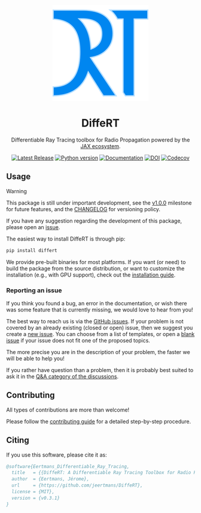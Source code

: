 <div align="center">
<img src="https://raw.githubusercontent.com/jeertmans/DiffeRT/main/static/logo_250px.png" alt="DiffeRT logo"></img>
</div>

<div align="center">

# DiffeRT

Differentiable Ray Tracing toolbox for Radio Propagation powered by the [JAX ecosystem](https://github.com/jax-ml/jax).

[![Latest Release][pypi-version-badge]][pypi-version-url]
[![Python version][pypi-python-version-badge]][pypi-version-url]
[![Documentation][documentation-badge]][documentation-url]
[![DOI][doi-badge]][doi-url]
[![Codecov][codecov-badge]][codecov-url]

</div>

## Usage

> [!WARNING]
> This package is still under important development, see
> the [v1.0.0](https://github.com/jeertmans/DiffeRT/milestone/2) milestone for future
> features, and the [CHANGELOG](https://github.com/jeertmans/DiffeRT/blob/main/README.md)
> for versioning policy.
>
> If you have any suggestion regarding the development of this package,
> please open an [issue](https://github.com/jeertmans/DiffeRT/issues).

The easiest way to install DiffeRT is through pip:

```bash
pip install differt
```

We provide pre-built binaries for most platforms. If you want (or need)
to build the package from the source distribution,
or want to customize the installation (e.g., with GPU support), check out the
[installation guide](https://differt.readthedocs.io/latest/installation.html).

### Reporting an issue

<!-- start reporting-an-issue -->

If you think you found a bug,
an error in the documentation,
or wish there was some feature that is currently missing,
we would love to hear from you!

The best way to reach us is via the
[GitHub issues](https://github.com/jeertmans/DiffeRT/issues?q=is%3Aissue).
If your problem is not covered by an already existing (closed or open) issue,
then we suggest you create a
[new issue](https://github.com/jeertmans/DiffeRT/issues/new/choose).
You can choose from a list of templates, or open a
[blank issue](https://github.com/jeertmans/DiffeRT/issues/new)
if your issue does not fit one of the proposed topics.

The more precise you are in the description of your problem, the faster we will
be able to help you!

If you rather have question than a problem,
then it is probably best suited to ask it in the
[Q&A category of the discussions](https://github.com/jeertmans/DiffeRT/discussions/categories/q-a).

<!-- end reporting-an-issue -->

## Contributing

All types of contributions are more than welcome!

Please follow the
[contributing guide](https://differt.readthedocs.io/latest/contributing.html)
for a detailed step-by-step procedure.

## Citing

If you use this software, please cite it as:

```bibtex
@software{Eertmans_Differentiable_Ray_Tracing,
  title   = {{DiffeRT: A Differentiable Ray Tracing Toolbox for Radio Propagation Simulations}},
  author  = {Eertmans, Jérome},
  url     = {https://github.com/jeertmans/DiffeRT},
  license = {MIT},
  version = {v0.3.1}
}
```

[pypi-version-badge]: https://img.shields.io/pypi/v/DiffeRT?label=DiffeRT&color=blueviolet
[pypi-version-url]: https://pypi.org/project/DiffeRT/
[pypi-python-version-badge]: https://img.shields.io/pypi/pyversions/DiffeRT?color=orange
[documentation-badge]: https://readthedocs.org/projects/differt/badge/?version=latest
[documentation-url]: https://differt.readthedocs.io/latest/?badge=latest
[doi-badge]: https://zenodo.org/badge/DOI/10.5281/zenodo.11386432.svg
[doi-url]: https://doi.org/10.5281/zenodo.11386432
[codecov-badge]: https://codecov.io/gh/jeertmans/DiffeRT/branch/main/graph/badge.svg?token=v63alnTWzu
[codecov-url]: https://codecov.io/gh/jeertmans/DiffeRT
